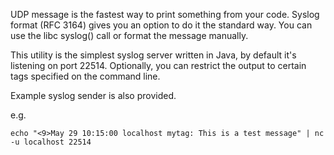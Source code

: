 UDP message is the fastest way to print something from your code. Syslog format (RFC 3164) gives you an option to do it the standard way. You can use the libc syslog() call or format the message manually.

This utility is the simplest syslog server written in Java, by default it's listening on port 22514. Optionally, you can restrict the output to certain tags specified on the command line.

Example syslog sender is also provided.

e.g.
```
echo "<9>May 29 10:15:00 localhost mytag: This is a test message" | nc -u localhost 22514

```
